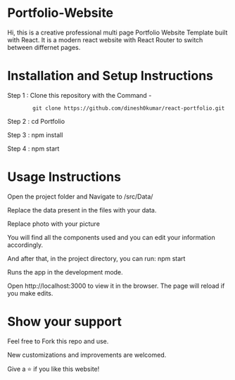 # Portfolio-Website
Hi, this is a creative professional multi page Portfolio Website Template built with React. It is a modern react website with React Router to switch between differnet pages.

# Installation and Setup Instructions
  Step 1 : Clone this repository with the Command -
  
            git clone https://github.com/dinesh0kumar/react-portfolio.git
  
  Step 2 : cd Portfolio
  
  Step 3 : npm install
  
  Step 4 : npm start

# Usage Instructions
  
  Open the project folder and Navigate to /src/Data/ 
  
  Replace the data present in the files with your data.
  
  Replace photo with your picture
  
  You will find all the components used and you can edit your information accordingly.

And after that, in the project directory, you can run: npm start

Runs the app in the development mode.

Open http://localhost:3000 to view it in the browser. The page will reload if you make edits.

# Show your support

Feel free to Fork this repo and use.

New customizations and improvements are welcomed.

Give a ⭐ if you like this website!
